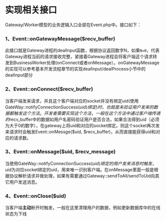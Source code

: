 # 实现相关接口

Gateway/Worker模型的业务逻辑入口全部在Event.php中。接口如下：

### 1、Event::onGatewayMessage($recv_buffer)

此接口就是Gateway进程的dealInput函数，根据协议返回数字N，如果```N=0```，代表Gateway进程当前的请求接收完整，紧接着Gateway进程会将客户端这个请求转发到BusinessWorker处理(onConnect或者onMessage）。onGatewayMessage的实现可以参考基本开发流程章节的实现dealInput/dealProcess小节中的dealInput部分

### 2、Event::onConnect($recv_buffer)
当客户端发来请求，并且这个客户端对应的socket并没有绑定uid(使用GateWay::notifyConnectionSuccess($uid)绑定)时，也就是未验证用户发来的数据都触发这个方法。开发者需要实现这个方法，一般在这个方法中通过客户端传递的$recv_buffer中的数据如用户名密码验证用户是否合法，如果合法得到uid（必须为大于0的数字），在gateway上将uid和对应的socket绑定。则这个socket再次发来请求时会触发Event::onMessge($uid, $recv_buffer)，从而直接能获得uid和对应的请求数。

### 3、Event::onMessage($uid, $recv_message)
当使用GateWay::notifyConnectionSuccess($uid)绑定的用户发来消息时触发，$uid为对应socket绑定的uid，用来唯一识别客户端。在onMessage里面一般是根据协议解析请求并做处理，如果有需要通过Gateway::sendToAll/sendToUid向其它用户发送消息。

### 4、Event::onClose($uid)
当客户端**主动**断开时触发，一般在这里清理用户的数据，例如更新数据库中的在线状态为下线





